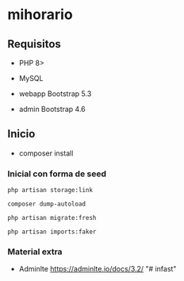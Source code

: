 # mihorario
## Requisitos

- PHP 8>
- MySQL


- webapp  Bootstrap 5.3
- admin   Bootstrap 4.6

## Inicio

- composer install

### Inicial con forma de seed
```shell
php artisan storage:link

composer dump-autoload

php artisan migrate:fresh

php artisan imports:faker

```

### Material extra

- Adminlte https://adminlte.io/docs/3.2/
"# infast" 
